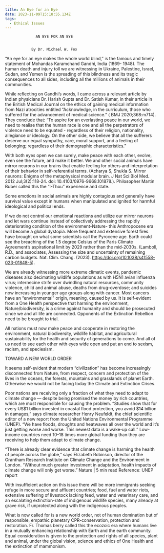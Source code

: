 ```yaml
---
title: An Eye for an Eye
date: 2023-11-09T15:18:55.134Z
tags:
  - Ethical Issues
---
```

                  AN EYE FOR AN EYE


                By Dr. Michael W. Fox 


“An eye for an eye makes the whole world blind,” is the famous and timely statement of Mohandas Karamchand Gandhi, India (1869- 1948). The human death and injury toll we are witnessing in Ukraine, Palestine, Israel, Sudan, and Yemen is the spreading of this blindness and its tragic consequences to all sides, including all the millions of animals in their communities. 

While reflecting on Gandhi’s words, I came across a relevant article by Indian physicians Dr. Harish Gupta and Dr. Satish Kumar, in their article in the British Medical Journal on the ethics of gaining medical information from Nazi atrocities entitled “Acknowledge, in the curriculum, those who suffered for the advancement of medical science.” ( BMJ 2020;368:m714). They conclude that: “To aspire for an everlasting peace in our world, we need to realise that the human race is one and all the perpetrators of violence need to be equated - regardless of their religion, nationality, allegiance or ideology. On the other side, we believe that all the sufferers deserve our equal sympathy, care, moral support, and a feeling of belonging; regardless of their demographic characteristics.”


With both eyes open we can surely, make peace with each other, evolve, even see the future, and make it better. We and other social animals have mirror neurons in our brains that enable feeling for others and interpretation of their behavior in self-referential terms. (Acharya S, Shukla S. Mirror neurons: Enigma of the metaphysical modular brain. J Nat Sci Biol Med. 2012 Jul;3(2):118-24. doi: 10.4103/0976-9668.101878.). Philosopher Martin Buber called this the “I-Thou” experience and state. 

Some emotions in social animals are highly contagious and generally have survival value except in humans when manipulated and ignited for harmful ideological and political ends.


If we do not control our emotional reactions and utilize our mirror neurons and let wars continue instead of collectively addressing the rapidly deteriorating condition of the environment-Nature- this Anthropocene era will become a global dystopia.  More frequent and extensive forest fires have brought on what some scientists call the Pyrocene age. Earth could see the breaching of the 1.5 degree Celsius of the Paris Climate Agreement’s aspirational limit by 2029 rather than the mid-2030s. (Lamboll, R.D., and associates, Assessing the size and uncertainty of remaining carbon budgets. Nat. Clim. Chang. (2023). https://doi.org/10.1038/s41558-023-01848-5).


We are already witnessing more extreme climatic events, pandemic diseases also decimating wildlife populations as with H5N1 avian influenza virus; internecine strife over dwindling natural resources, community violence, child and animal abuse, deaths from drug-overdose; and suicides now increasing in younger age groups along with cancer. Most cancers have an “environmental” origin, meaning, caused by us.
 It is self-evident from a One Health perspective that harming the environment, Nature/biodiversity, is a crime against humanity and should be prosecuted since we and all life are connected. Opponents of the Extinction Rebellion need to be brought to trial.


All nations must now make peace and cooperate in restoring the environment, natural biodiversity, wildlife habitat, and agricultural sustainability for the health and security of generations to come. And all of us need to see each other with eyes wide open and put an end to sexism, racism, and speciesism.

TOWARD A NEW WORLD ORDER

It seems self-evident that modern “civilization” has become increasingly disconnected from Nature, from respect, concern and protection of the lives in the oceans, the forests, mountains and grasslands of planet Earth. Otherwise we would not be facing today the Climate and Extinction Crises.

Poor nations are receiving only a fraction of what they need to adapt to climate change — despite being promised the money by rich countries, which are most responsible for causing the problem. “Studies show that for every US$1 billion invested in coastal flood protection, you avoid $14 billion in damages,” says climate researcher Henry Neufeldt, the chief scientific editor of a new report from the United Nations Environmental Programme (UNEP). “We have floods, droughts and heatwaves all over the world and it’s just getting worse and worse. This newest data is a wake-up call.” Low-income countries need 10–18 times more global funding than they are receiving to help them adapt to climate change.

“There is already clear evidence that climate change is harming the health of people across the globe,” says Elizabeth Robinson, director of the Grantham Research Institute on Climate Change and the Environment in London. “Without much greater investment in adaptation, health impacts of climate change will only get worse.” Nature | 5 min read Reference: UNEP report


With insufficient action on this issue there will be more immigrants seeking refuge in more secure and affluent countries; food, fuel and water riots, extensive suffering of livestock lacking feed, water and veterinary care, and an escalating extinction-rate of indigenous wildlife species, many already at grave risk, if unprotected along with the indigenous peoples.


What is now called for is a new world order, not of human domination but of responsible, empathic planetary CPR-conservation, protection and restoration. Fr. Thomas berry called this the ecozoic era where humans live in a mutually enhancing relationship with Earth and the earth community. Equal consideration is given to the protection and rights of all species, plant and animal, under the global vision, science and ethics of One Health and the extinction of mammonism.






